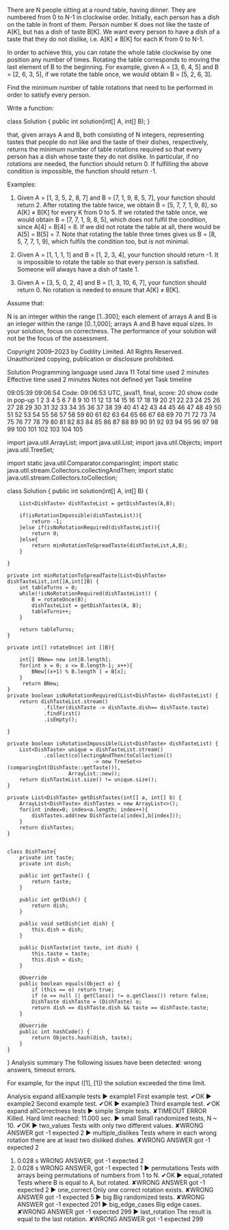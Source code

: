 There are N people sitting at a round table, having dinner. 
They are numbered from 0 to N-1 in clockwise order. 
Initially, each person has a dish on the table in front of them.
Person number K does not like the taste of A[K], but has a dish of taste B[K]. 
We want every person to have a dish of a taste that they do not dislike, 
i.e. A[K] ≠ B[K] for each K from 0 to N-1.

In order to achieve this, you can rotate the whole table clockwise by one position any number of times.
Rotating the table corresponds to moving the last element of B to the beginning.
For example, given A = [3, 6, 4, 5] and B = [2, 6, 3, 5], 
if we rotate the table once, we would obtain B = [5, 2, 6, 3].

Find the minimum number of table rotations that need to be performed in order to satisfy every person.

Write a function:

class Solution { public int solution(int[] A, int[] B); }

that, given arrays A and B, both consisting of N integers, representing tastes that people do not like and the taste of their dishes, respectively, returns the minimum number of table rotations required so that every person has a dish whose taste they do not dislike. In particular, if no rotations are needed, the function should return 0. If fulfilling the above condition is impossible, the function should return -1.

Examples:

1. Given A = [1, 3, 5, 2, 8, 7] and B = [7, 1, 9, 8, 5, 7],
your function should return 2. After rotating the table twice,
we obtain B = [5, 7, 7, 1, 9, 8], so A[K] ≠ B[K] for every K from 0 to 5.
If we rotated the table once, we would obtain B = [7, 7, 1, 9, 8, 5], 
which does not fulfil the condition, since A[4] = B[4] = 8. If we did not rotate the table at all, there would be A[5] = B[5] = 7. Note that rotating the table three times gives us B = [8, 5, 7, 7, 1, 9], which fulfils the condition too, but is not minimal.

2. Given A = [1, 1, 1, 1] and B = [1, 2, 3, 4], your function should return -1. It is impossible to rotate the table so that every person is satisfied. Someone will always have a dish of taste 1.

3. Given A = [3, 5, 0, 2, 4] and B = [1, 3, 10, 6, 7], your function should return 0. No rotation is needed to ensure that A[K] ≠ B[K].

Assume that:

N is an integer within the range [1..300];
each element of arrays A and B is an integer within the range [0..1,000];
arrays A and B have equal sizes.
In your solution, focus on correctness. The performance of your solution will not be the focus of the assessment.

Copyright 2009–2023 by Codility Limited. All Rights Reserved. Unauthorized copying, publication or disclosure prohibited.




Solution
Programming language used
Java 11
Total time used
2 minutes
Effective time used
2 minutes
Notes
not defined yet
Task timeline

09:05:39
09:06:54
Code: 09:06:53 UTC, java11, final, score:  20
show code in pop-up
1
2
3
4
5
6
7
8
9
10
11
12
13
14
15
16
17
18
19
20
21
22
23
24
25
26
27
28
29
30
31
32
33
34
35
36
37
38
39
40
41
42
43
44
45
46
47
48
49
50
51
52
53
54
55
56
57
58
59
60
61
62
63
64
65
66
67
68
69
70
71
72
73
74
75
76
77
78
79
80
81
82
83
84
85
86
87
88
89
90
91
92
93
94
95
96
97
98
99
100
101
102
103
104
105

import java.util.ArrayList;
import java.util.List;
import java.util.Objects;
import java.util.TreeSet;

import static java.util.Comparator.comparingInt;
import static java.util.stream.Collectors.collectingAndThen;
import static java.util.stream.Collectors.toCollection;

class Solution {
public int solution(int[] A, int[] B) {

        List<DishTaste> dishTasteList = getDishTastes(A,B);

        if(isRotationImpossible(dishTasteList)){
            return -1;
        }else if(isNoRotationRequired(dishTasteList)){
            return 0;
        }else{
            return minRotationToSpreadTaste(dishTasteList,A,B);
        }

    }

    private int minRotationToSpreadTaste(List<DishTaste> dishTasteList,int[]A,int[]B) {
        int tableTurns = 0;
        while(!isNoRotationRequired(dishTasteList)) {
            B = rotateOnce(B);
            dishTasteList = getDishTastes(A, B);
            tableTurns++;
        }

        return tableTurns;
    }

    private int[] rotateOnce( int []B){

        int[] BNew= new int[B.length];
        for(int x = 0; x <= B.length-1; x++){
            BNew[(x+1) % B.length ] = B[x];
        }
         return BNew;
    }
    private boolean isNoRotationRequired(List<DishTaste> dishTasteList) {
        return dishTasteList.stream()
                .filter(dishTaste -> dishTaste.dish== dishTaste.taste)
                .findFirst()
                .isEmpty();

    }

    private boolean isRotationImpossible(List<DishTaste> dishTasteList) {
        List<DishTaste> unique = dishTasteList.stream()
                .collect(collectingAndThen(toCollection(()
                                -> new TreeSet<>(comparingInt(DishTaste::getTaste))),
                        ArrayList::new));
        return dishTasteList.size() != unique.size();
    }

    private List<DishTaste> getDishTastes(int[] a, int[] b) {
        ArrayList<DishTaste> dishTastes = new ArrayList<>();
        for(int index=0; index<a.length; index++){
            dishTastes.add(new DishTaste(a[index],b[index]));
        }
        return dishTastes;
    }


    class DishTaste{
        private int taste;
        private int dish;

        public int getTaste() {
            return taste;
        }

        public int getDish() {
            return dish;
        }

        public void setDish(int dish) {
            this.dish = dish;
        }

        public DishTaste(int taste, int dish) {
            this.taste = taste;
            this.dish = dish;
        }

        @Override
        public boolean equals(Object o) {
            if (this == o) return true;
            if (o == null || getClass() != o.getClass()) return false;
            DishTaste dishTaste = (DishTaste) o;
            return dish == dishTaste.dish && taste == dishTaste.taste;
        }

        @Override
        public int hashCode() {
            return Objects.hash(dish, taste);
        }
    }

}
Analysis summary
The following issues have been detected: wrong answers, timeout errors.

For example, for the input ([1], [1]) the solution exceeded the time limit.

Analysis
expand allExample tests
▶ example1
First example test. ✔OK
▶ example2
Second example test. ✔OK
▶ example3
Third example test. ✔OK
expand allCorrectness tests
▶ simple
Simple tests. ✘TIMEOUT ERROR
Killed. Hard limit reached: 11.000 sec.
▶ small
Small randomized tests, N ~ 10. ✔OK
▶ two_values
Tests with only two different values. ✘WRONG ANSWER
got -1 expected 2
▶ multiple_dislikes
Tests where in each wrong rotation there are at least two disliked dishes. ✘WRONG ANSWER
got -1 expected 2
1. 0.028 s WRONG ANSWER,  got -1 expected 2
2. 0.028 s WRONG ANSWER,  got -1 expected 1
   ▶ permutations
   Tests with arrays being permutations of numbers from 1 to N. ✔OK
   ▶ equal_rotated
   Tests where B is equal to A, but rotated. ✘WRONG ANSWER
   got -1 expected 2
   ▶ one_correct
   Only one correct rotation exists. ✘WRONG ANSWER
   got -1 expected 5
   ▶ big
   Big randomized tests. ✘WRONG ANSWER
   got -1 expected 201
   ▶ big_edge_cases
   Big edge cases. ✘WRONG ANSWER
   got -1 expected 299
   ▶ last_rotation
   The result is equal to the last rotation. ✘WRONG ANSWER
   got -1 expected 299